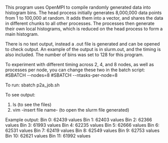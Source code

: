 This program uses OpenMPI to compile randomly generated data into histogram bins. The head process initially generates 8,000,000 data points from 1 to 100,000 at random. It adds them into a vector, and shares the data in different chunks to all other processes. The processes then generate their own local histograms, which is reduced on the head process to form a main histogram.

There is no text output, instead a .out file is generated and can be opened to check output. An example of the output is in slurm.out, and the timing is also included. The number of bins was set to 128 for this program.

To experiment with different timing across 2, 4, and 8 nodes, as well as processes per node, you can change these two in the batch script:
#SBATCH --nodes=8
#SBATCH --ntasks-per-node=8

To run:
sbatch p2a_job.sh

To see output:
1. ls (to see the files)
2. vim -insert file name- (to open the slurm file generated)

Example output:
Bin 0: 62439 values
Bin 1: 62403 values
Bin 2: 62366 values
Bin 3: 61993 values
Bin 4: 62235 values
Bin 5: 62666 values
Bin 6: 62531 values
Bin 7: 62419 values
Bin 8: 62549 values
Bin 9: 62753 values
Bin 10: 62621 values
Bin 11: 61992 values